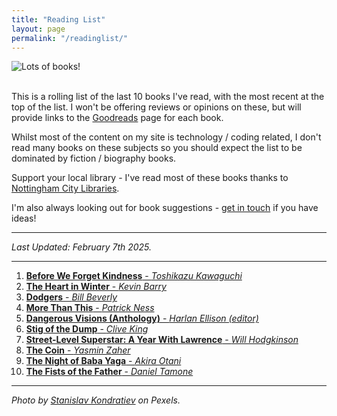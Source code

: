 ```yaml
---
title: "Reading List"
layout: page
permalink: "/readinglist/"
---
```

<div class="container">
    <div class="row">
        <div class="col-md-12">
            <img src="{{site.baseurl}}/assets/images/readinglistbanner.jpg" class="img-fluid" alt="Lots of books!">
        </div>
    </div>
    <div class="row">
        <div class="col-md-12">
            <br/>
            <p>This is a rolling list of the last 10 books I've read, with the most recent at the top of the list.  I won't be offering reviews or opinions on these, but will provide links to the <a href="https://www.goodreads.com/" target="_blank">Goodreads</a> page for each book.</p>
            <p>Whilst most of the content on my site is technology / coding related, I don't read many books on these subjects so you should expect the list to be dominated by fiction / biography books.</p>
            <p>Support your local library - I've read most of these books thanks to <a href="https://www.nottinghamcitylibraries.co.uk/" target="_blank">Nottingham City Libraries</a>.</p>
            <p>I'm also always looking out for book suggestions - <a href="/contact">get in touch</a> if you have ideas!</p>
            <hr/>
            <p><i>Last Updated: February 7th 2025.</i></p>
            <hr/>
            <ol>
              <li><a href="https://www.goodreads.com/en/book/show/200998630-before-we-forget-kindness" target="_blank"><b>Before We Forget Kindness</b> - <i>Toshikazu Kawaguchi</i></a></li> 
              <li><a href="https://www.goodreads.com/book/show/199795387-the-heart-in-winter" target="_blank"><b>The Heart in Winter</b> - <i>Kevin Barry</i></a></li> 
              <li><a href="https://www.goodreads.com/book/show/25893698-dodgers" target="_blank"><b>Dodgers</b> - <i>Bill Beverly</i></a></li>  
              <li><a href="https://www.goodreads.com/book/show/21969786-more-than-this" target="_blank"><b>More Than This</b> - <i>Patrick Ness</i></a></li>  
              <li><a href="https://www.goodreads.com/en/book/show/600349.Dangerous_Visions" target="_blank"><b>Dangerous Visions (Anthology)</b> - <i>Harlan Ellison (editor)</i></a></li>            
              <li><a href="https://www.goodreads.com/book/show/979470.Stig_of_the_Dump" target="_blank"><b>Stig of the Dump</b> - <i>Clive King</i></a></li>   
              <li><a href="https://www.goodreads.com/book/show/213742830-street-level-superstar" target="_blank"><b>Street-Level Superstar: A Year With Lawrence</b> - <i>Will Hodgkinson</i></a></li>  
              <li><a href="https://www.goodreads.com/book/show/199349912-the-coin" target="_blank"><b>The Coin</b> - <i>Yasmin Zaher</i></a></li>  
              <li><a href="https://www.goodreads.com/book/show/199471077-the-night-of-baba-yaga" target="_blank"><b>The Night of Baba Yaga</b> - <i>Akira Otani</i></a></li> 
              <li><a href="https://www.goodreads.com/book/show/209362466-the-fists-of-the-father" target="_blank"><b>The Fists of the Father</b> - <i>Daniel Tamone</i></a></li> 
            </ol>
            <hr/>
            <p><i>Photo by <a href="https://www.pexels.com/photo/books-on-wooden-shelves-inside-library-2908984/" target="_blank">Stanislav Kondratiev</a> on Pexels.</i></p>
         </div>
   </div>
</div>
